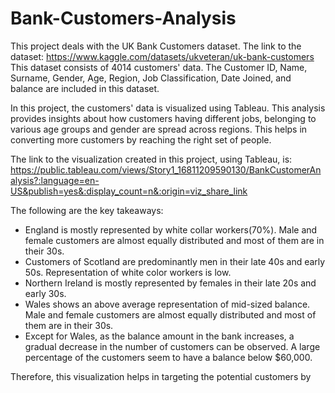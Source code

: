 # Bank-Customers-Analysis

This project deals with the UK Bank Customers dataset. 
The link to the dataset: https://www.kaggle.com/datasets/ukveteran/uk-bank-customers
This dataset consists of 4014 customers' data. The Customer ID, Name, Surname, Gender, Age, Region, Job Classification, Date Joined, and balance are included in this dataset. 

In this project, the customers' data is visualized using Tableau. This analysis provides insights about how customers having different jobs, belonging to various age groups and gender are spread across regions. This helps in converting more customers by reaching the right set of people. 

The link to the visualization created in this project, using Tableau, is: https://public.tableau.com/views/Story1_16811209590130/BankCustomerAnalysis?:language=en-US&publish=yes&:display_count=n&:origin=viz_share_link

The following are the key takeaways:
* England is mostly represented by white collar workers(70%). Male and female customers are almost equally distributed and most of them are in their 30s. 
* Customers of Scotland are predominantly men in their late 40s and early 50s.  Representation of white color workers is low.
* Northern Ireland is mostly represented by females in their late 20s and early 30s. 
* Wales shows an above average representation of mid-sized balance. Male and female customers are almost equally distributed and most of them are in their 30s. 
* Except for Wales, as the balance amount in the bank increases, a gradual decrease in the number of customers can be observed. A large percentage of the customers seem to have a balance below $60,000. 

Therefore, this visualization helps in targeting the potential customers by 



